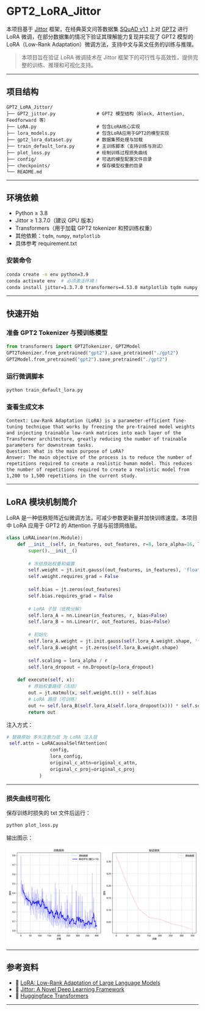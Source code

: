 # GPT2_LoRA_Jittor

本项目基于 [Jittor](https://github.com/Jittor/jittor) 框架，在经典英文问答数据集 [SQuAD v1.1](https://rajpurkar.github.io/SQuAD-explorer/) 上对 [GPT2](https://github.com/openai/gpt-2) 进行 LoRA 微调，在部分数据集的情况下验证其理解能力复现并实现了 GPT2 模型的 LoRA（Low-Rank Adaptation）微调方法，支持中文与英文任务的训练与推理。

>  本项目旨在验证 LoRA 微调技术在 Jittor 框架下的可行性与高效性，提供完整的训练、推理和可视化支持。

---

## 项目结构

```
GPT2_LoRA_Jittor/
├── GPT2_jittor.py               # GPT2 模型结构（Block, Attention, Feedforward 等）
├── LoRA.py                      # 包含LoRA核心实现
├── lora_models.py               # 包含LoRA应用于GPT2的模型实现
├── gpt2_lora_dataset.py         # 数据集预处理与加载
├── train_default_lora.py        # 主训练脚本（支持训练与测试）
├── plot_loss.py                 # 绘制训练过程损失曲线
├── config/                      # 可选的模型配置文件目录
├── checkpoints/                 # 保存模型权重的目录
└── README.md
```

---

## 环境依赖

- Python ≥ 3.8
- Jittor ≥ 1.3.7.0（建议 GPU 版本）
- Transformers（用于加载 GPT2 tokenizer 和预训练权重）
- 其他依赖：`tqdm`, `numpy`, `matplotlib`
- 具体参考 requirement.txt

### 安装命令

```bash
conda create -n env python=3.9
conda activate env  # 必须激活环境！
conda install jittor=1.3.7.0 transformers=4.53.0 matplotlib tqdm numpy -c conda-forge
```


---

## 快速开始

### 准备 GPT2 Tokenizer 与预训练模型

```python
from transformers import GPT2Tokenizer, GPT2Model
GPT2Tokenizer.from_pretrained("gpt2").save_pretrained("./gpt2")
GPT2Model.from_pretrained("gpt2").save_pretrained("./gpt2")
```

### 运行微调脚本

```bash
python train_default_lora.py
```

### 查看生成文本

```
Context: Low-Rank Adaptation (LoRA) is a parameter-efficient fine-tuning technique that works by freezing the pre-trained model weights and injecting trainable low-rank matrices into each layer of the Transformer architecture, greatly reducing the number of trainable parameters for downstream tasks.
Question: What is the main purpose of LoRA?
Answer: The main objective of the process is to reduce the number of repetitions required to create a realistic human model. This reduces the number of repetitions required to create a realistic model from 1,200 to 1,500 repetitions in the current study.
```

---

## LoRA 模块机制简介

LoRA 是一种低秩矩阵近似微调方法，可减少参数更新量并加快训练速度。本项目中 LoRA 应用于 GPT2 的 Attention 子层与前馈网络层。

```python
class LoRALinear(nn.Module):
    def __init__(self, in_features, out_features, r=8, lora_alpha=16, lora_dropout=0.1):
        super().__init__()

        # 冻结原始权重和偏置
        self.weight = jt.init.gauss((out_features, in_features), 'float32', std=0.02)
        self.weight.requires_grad = False

        self.bias = jt.zeros(out_features)
        self.bias.requires_grad = False

        # LoRA 子层（低秩分解）
        self.lora_A = nn.Linear(in_features, r, bias=False)
        self.lora_B = nn.Linear(r, out_features, bias=False)

        # 初始化
        self.lora_A.weight = jt.init.gauss(self.lora_A.weight.shape, 'float32', std=1.0/r)
        self.lora_B.weight = jt.zeros(self.lora_B.weight.shape)

        self.scaling = lora_alpha / r
        self.lora_dropout = nn.Dropout(p=lora_dropout)

    def execute(self, x):
        # 原始权重路径（冻结）
        out = jt.matmul(x, self.weight.t()) + self.bias
        # LoRA 路径（可训练）
        out += self.lora_B(self.lora_A(self.lora_dropout(x))) * self.scaling
        return out
```

注入方式：

```python
# 替换原始 多头注意力层 为 LoRA 注入层
 self.attn = LoRACausalSelfAttention(
                config, 
                lora_config, 
                original_c_attn=original_c_attn,
                original_c_proj=original_c_proj
            )
```

---


### 损失曲线可视化

保存训练时损失的 txt 文件后运行：

```bash
python plot_loss.py
```

输出图示：

![lora_training_curves](lora_training_curves.png)

---

## 参考资料

- 🔖 [LoRA: Low-Rank Adaptation of Large Language Models](https://arxiv.org/abs/2106.09685)
- 🔖 [Jittor: A Novel Deep Learning Framework](https://github.com/Jittor/jittor)
- 🔖 [Huggingface Transformers](https://huggingface.co/docs/transformers)

---
